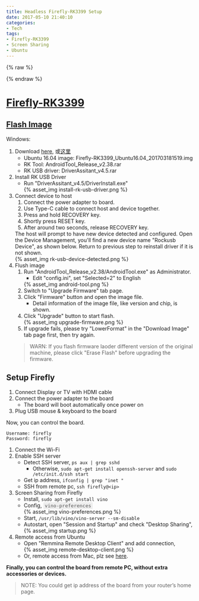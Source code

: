 ```yaml
---
title: Headless Firefly-RK3399 Setup
date: 2017-05-10 21:40:10
categories:
- Tech
tags:
- Firefly-RK3399
- Screen Sharing
- Ubuntu
---
```


{% raw %}
<style type="text/css">
li p { margin: 0; }
.post-body .fancybox img { margin: 0 auto; }
.post-body .fancybox img[alt="install-rk-usb-driver.png"] { margin: 0 auto; }
.code {
  font-family: consolas, Menlo, "PingFang SC", "Microsoft YaHei", monospace;
  padding: 2px 4px;
  word-wrap: break-word;
  color: #555;
  background: #eee;
  border-radius: 3px;
  font-size: 13px;
}
</style>
{% endraw %}

[Firefly-RK3399]: http://www.t-firefly.com/zh/firenow/Firefly-rk3399/

# [Firefly-RK3399][]

## [Flash Image](http://wiki.t-firefly.com/index.php/Firefly-RK3399/Flash_image/en)

Windows:

1. Download [here](http://en.t-firefly.com/en/firenow/Firefly_RK3399/download/), 或[这里](http://www.t-firefly.com/zh/firenow/Firefly-rk3399/download/)
    - Ubuntu 16.04 image: Firefly-RK3399_Ubuntu16.04_201703181519.img
    - RK Tool: AndroidTool_Release_v2.38.rar
    - RK USB driver: DriverAssitant_v4.5.rar
2. Install RK USB Driver
    - Run "DriverAssitant_v4.5/DriverInstall.exe"

        {% asset_img install-rk-usb-driver.png %}

3. Connect device to host
    1. Connect the power adapter to board.
    2. Use Type-C cable to connect host and device together.
    3. Press and hold RECOVERY key.
    4. Shortly press RESET key.
    5. After around two seconds, release RECOVERY key.

    <!-- more -->

    The host will prompt to have new device detected and configured. Open the Device Management, you'll find a new device name "Rockusb Device", as shown below. Return to previous step to reinstall driver if it is not shown.

    {% asset_img rk-usb-device-detected.png %}

4. Flush image
    1. Run "AndroidTool_Release_v2.38/AndroidTool.exe" as Administrator.
        - Edit "config.ini", set "Selected=2" to English

        {% asset_img android-tool.png %}

    2. Switch to "Upgrade Firmware" tab page.
    3. Click "Firmware" button and open the image file.
        - Detail information of the image file, like version and chip, is shown.
    4. Click "Upgrade" button to start flash.

        {% asset_img upgrade-firmware.png %}

    5. If upgrade fails, please try "LowerFormat" in the "Download Image" tab page first, then try again.

    > WARN: If you flash firmware laoder different version of the original machine, please click "Erase Flash" before upgrading the firmware.

## Setup Firefly

1. Connect Display or TV with HDMI cable
2. Connect the power adapter to the board
    - The board will boot automatically once power on
3. Plug USB mouse & keyboard to the board

Now, you can control the board.

    Username: firefly
    Password: firefly

1. Connect the Wi-Fi
2. Enable SSH server
    - Detect SSH server, `ps aux | grep sshd`
        - Otherwise, `sudo apt-get install openssh-server` and `sudo /etc/init.d/ssh start`
    - Get ip address, `ifconfig | grep "inet "`
    - SSH from remote pc, `ssh firefly@<ip>`
3. Screen Sharing from Firefly
    - Install, `sudo apt-get install vino`
    - Config, <span class="code">vino-preferences</span>

        {% asset_img vino-preferences.png %}

    - Start, `/usr/lib/vino/vino-server --sm-disable`
    - Autostart, open "Session and Startup" and check "Desktop Sharing",

        {% asset_img startup.png %}

4. Remote access from Ubuntu
    - Open "Remmina Remote Desktop Client" and add connection,

        {% asset_img remote-desktop-client.png %}

    - Or, remote access from Mac, plz see [here](/2017/05/09/screen-sharing-from-ubuntu-to-mac/).

**Finally, you can control the board from remote PC, without extra accessories or devices.**

> NOTE: You could get ip address of the board from your router’s home page.

